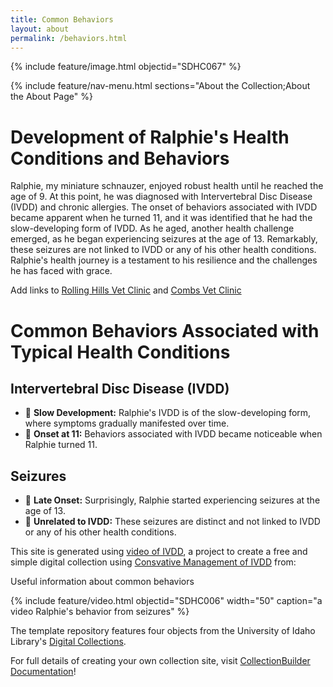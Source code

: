 ```yaml
---
title: Common Behaviors
layout: about
permalink: /behaviors.html
---
```


{% include feature/image.html objectid="SDHC067" %}

{% include feature/nav-menu.html sections="About the Collection;About the About Page" %}

# Development of Ralphie's Health Conditions and Behaviors

Ralphie, my miniature schnauzer, enjoyed robust health until he reached the age of 9. At this point, he was diagnosed with Intervertebral Disc Disease (IVDD) and chronic allergies. The onset of behaviors associated with IVDD became apparent when he turned 11, and it was identified that he had the slow-developing form of IVDD. As he aged, another health challenge emerged, as he began experiencing seizures at the age of 13. Remarkably, these seizures are not linked to IVDD or any of his other health conditions. Ralphie's health journey is a testament to his resilience and the challenges he has faced with grace.

Add links to [Rolling Hills Vet Clinic](https://rollinghillsvethospital.com/) and [Combs Vet Clinic](https://www.combsvetclinic.com/)

# Common Behaviors Associated with Typical Health Conditions

## Intervertebral Disc Disease (IVDD)

- :blue_heart: **Slow Development:** Ralphie's IVDD is of the slow-developing form, where symptoms gradually manifested over time.
- :blue_heart: **Onset at 11:** Behaviors associated with IVDD became noticeable when Ralphie turned 11.

## Seizures

- :blue_heart: **Late Onset:** Surprisingly, Ralphie started experiencing seizures at the age of 13.
- :blue_heart: **Unrelated to IVDD:** These seizures are distinct and not linked to IVDD or any of his other health conditions.


This site is generated using [video of IVDD](https://www.youtube.com/watch?v=u3DFNXvUEH0), a project to create a free and simple digital collection using [Consvative Management of IVDD](https://www.youtube.com/watch?v=SN_Sodwrd68) from: 

Useful information about common behaviors

{% include feature/video.html objectid="SDHC006" width="50" caption="a video Ralphie's behavior from seizures" %}

The template repository features four objects from the University of Idaho Library's [Digital Collections](https://www.lib.uidaho.edu/digital). 

For full details of creating your own collection site, visit [CollectionBuilder Documentation](https://collectionbuilder.github.io/cb-docs/)!


